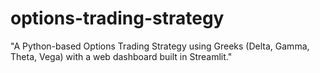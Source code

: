 # options-trading-strategy
"A Python-based Options Trading Strategy using Greeks (Delta, Gamma, Theta, Vega) with a web dashboard built in Streamlit."
